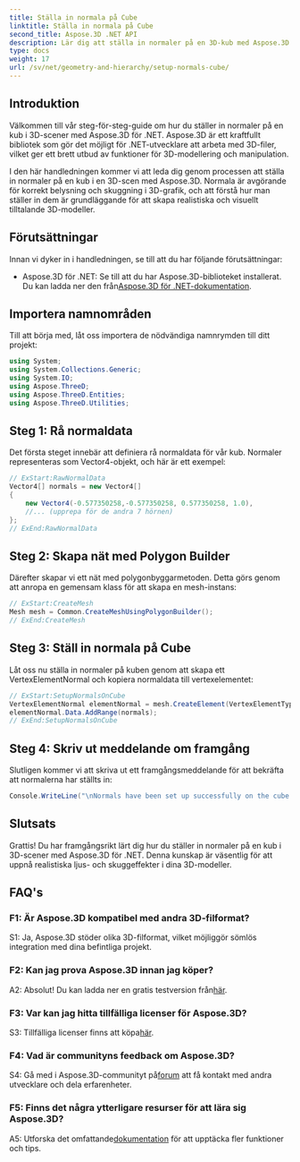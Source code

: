 ```yaml
---
title: Ställa in normala på Cube
linktitle: Ställa in normala på Cube
second_title: Aspose.3D .NET API
description: Lär dig att ställa in normaler på en 3D-kub med Aspose.3D för .NET. Förbättra dina färdigheter i 3D-modellering med denna steg-för-steg-guide.
type: docs
weight: 17
url: /sv/net/geometry-and-hierarchy/setup-normals-cube/
---
```

## Introduktion

Välkommen till vår steg-för-steg-guide om hur du ställer in normaler på en kub i 3D-scener med Aspose.3D för .NET. Aspose.3D är ett kraftfullt bibliotek som gör det möjligt för .NET-utvecklare att arbeta med 3D-filer, vilket ger ett brett utbud av funktioner för 3D-modellering och manipulation.

I den här handledningen kommer vi att leda dig genom processen att ställa in normaler på en kub i en 3D-scen med Aspose.3D. Normala är avgörande för korrekt belysning och skuggning i 3D-grafik, och att förstå hur man ställer in dem är grundläggande för att skapa realistiska och visuellt tilltalande 3D-modeller.

## Förutsättningar

Innan vi dyker in i handledningen, se till att du har följande förutsättningar:

-  Aspose.3D för .NET: Se till att du har Aspose.3D-biblioteket installerat. Du kan ladda ner den från[Aspose.3D för .NET-dokumentation](https://reference.aspose.com/3d/net/).

## Importera namnområden

Till att börja med, låt oss importera de nödvändiga namnrymden till ditt projekt:

```csharp
using System;
using System.Collections.Generic;
using System.IO;
using Aspose.ThreeD;
using Aspose.ThreeD.Entities;
using Aspose.ThreeD.Utilities;
```

## Steg 1: Rå normaldata

Det första steget innebär att definiera rå normaldata för vår kub. Normaler representeras som Vector4-objekt, och här är ett exempel:

```csharp
// ExStart:RawNormalData
Vector4[] normals = new Vector4[]
{
    new Vector4(-0.577350258,-0.577350258, 0.577350258, 1.0),
    //... (upprepa för de andra 7 hörnen)
};
// ExEnd:RawNormalData
```

## Steg 2: Skapa nät med Polygon Builder

Därefter skapar vi ett nät med polygonbyggarmetoden. Detta görs genom att anropa en gemensam klass för att skapa en mesh-instans:

```csharp
// ExStart:CreateMesh
Mesh mesh = Common.CreateMeshUsingPolygonBuilder();
// ExEnd:CreateMesh
```

## Steg 3: Ställ in normala på Cube

Låt oss nu ställa in normaler på kuben genom att skapa ett VertexElementNormal och kopiera normaldata till vertexelementet:

```csharp
// ExStart:SetupNormalsOnCube
VertexElementNormal elementNormal = mesh.CreateElement(VertexElementType.Normal, MappingMode.ControlPoint, ReferenceMode.Direct) as VertexElementNormal;
elementNormal.Data.AddRange(normals);
// ExEnd:SetupNormalsOnCube
```

## Steg 4: Skriv ut meddelande om framgång

Slutligen kommer vi att skriva ut ett framgångsmeddelande för att bekräfta att normalerna har ställts in:

```csharp
Console.WriteLine("\nNormals have been set up successfully on the cube.");
```

## Slutsats

Grattis! Du har framgångsrikt lärt dig hur du ställer in normaler på en kub i 3D-scener med Aspose.3D för .NET. Denna kunskap är väsentlig för att uppnå realistiska ljus- och skuggeffekter i dina 3D-modeller.

## FAQ's

### F1: Är Aspose.3D kompatibel med andra 3D-filformat?

S1: Ja, Aspose.3D stöder olika 3D-filformat, vilket möjliggör sömlös integration med dina befintliga projekt.

### F2: Kan jag prova Aspose.3D innan jag köper?

A2: Absolut! Du kan ladda ner en gratis testversion från[här](https://releases.aspose.com/).

### F3: Var kan jag hitta tillfälliga licenser för Aspose.3D?

 S3: Tillfälliga licenser finns att köpa[här](https://purchase.aspose.com/temporary-license/).

### F4: Vad är communityns feedback om Aspose.3D?

 S4: Gå med i Aspose.3D-communityt på[forum](https://forum.aspose.com/c/3d/18) att få kontakt med andra utvecklare och dela erfarenheter.

### F5: Finns det några ytterligare resurser för att lära sig Aspose.3D?

 A5: Utforska det omfattande[dokumentation](https://reference.aspose.com/3d/net/) för att upptäcka fler funktioner och tips.